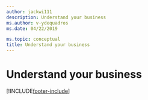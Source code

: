```yaml
---
author: jackwi111
description: Understand your business
ms.author: v-ydequadros
ms.date: 04/22/2019

ms.topic: conceptual
title: Understand your business
---
```



# Understand your business


[!INCLUDE[footer-include](includes/footer-banner.md)]